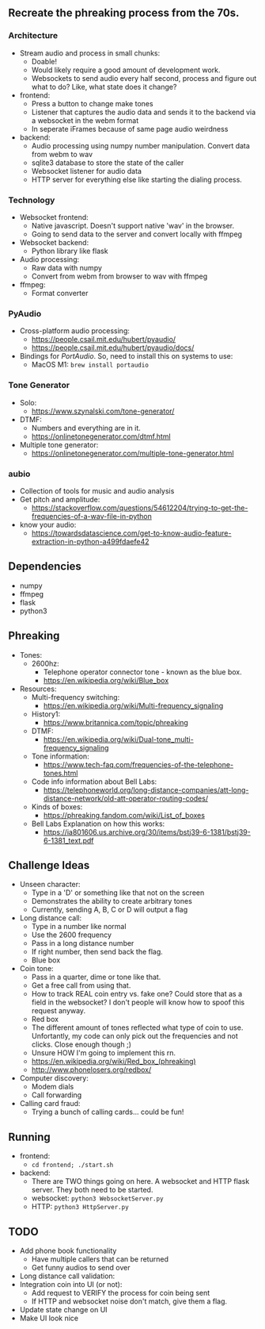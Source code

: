 ## Recreate the phreaking process from the 70s. 

### Architecture
- Stream audio and process in small chunks: 
    - Doable! 
    - Would likely require a good amount of development work. 
    - Websockets to send audio every half second, process and figure out what to do? Like, what state does it change? 
- frontend: 
    - Press a button to change make tones
    - Listener that captures the audio data and sends it to the backend via a websocket in the webm format
    - In seperate iFrames because of same page audio weirdness
- backend: 
    - Audio processing using numpy number manipulation. Convert data from webm to wav
    - sqlite3 database to store the state of the caller
    - Websocket listener for audio data
    - HTTP server for everything else like starting the dialing process.


### Technology 
- Websocket frontend:
    - Native javascript. Doesn't support native 'wav' in the browser. 
    - Going to send data to the server and convert locally with ffmpeg
- Websocket backend: 
    - Python library like flask
- Audio processing: 
    - Raw data with numpy
    - Convert from webm from browser to wav with ffmpeg
- ffmpeg: 
    - Format converter


### PyAudio 
- Cross-platform audio processing: 
    - https://people.csail.mit.edu/hubert/pyaudio/
    - https://people.csail.mit.edu/hubert/pyaudio/docs/
- Bindings for *PortAudio*. So, need to install this on systems to use: 
    - MacOS M1: ``brew install portaudio``

### Tone Generator 
- Solo:
    - https://www.szynalski.com/tone-generator/
- DTMF: 
    - Numbers and everything are in it.
    - https://onlinetonegenerator.com/dtmf.html
- Multiple tone generator: 
    - https://onlinetonegenerator.com/multiple-tone-generator.html

### aubio
- Collection of tools for music and audio analysis
- Get pitch and amplitude: 
    - https://stackoverflow.com/questions/54612204/trying-to-get-the-frequencies-of-a-wav-file-in-python
- know your audio: 
    - https://towardsdatascience.com/get-to-know-audio-feature-extraction-in-python-a499fdaefe42

## Dependencies
- numpy
- ffmpeg
- flask 
- python3


## Phreaking
- Tones: 
    - 2600hz: 
        - Telephone operator connector tone - known as the blue box.
        - https://en.wikipedia.org/wiki/Blue_box
- Resources: 
    - Multi-frequency switching: 
        - https://en.wikipedia.org/wiki/Multi-frequency_signaling
    - History1: 
        - https://www.britannica.com/topic/phreaking
    - DTMF: 
        - https://en.wikipedia.org/wiki/Dual-tone_multi-frequency_signaling
    - Tone information: 
        - https://www.tech-faq.com/frequencies-of-the-telephone-tones.html
    - Code info information about Bell Labs: 
        - https://telephoneworld.org/long-distance-companies/att-long-distance-network/old-att-operator-routing-codes/
    - Kinds of boxes: 
        - https://phreaking.fandom.com/wiki/List_of_boxes
    - Bell Labs Explanation on how this works: 
        - https://ia801606.us.archive.org/30/items/bstj39-6-1381/bstj39-6-1381_text.pdf


## Challenge Ideas
- Unseen character:
    - Type in a 'D' or something like that not on the screen 
    - Demonstrates the ability to create arbitrary tones
    - Currently, sending A, B, C or D will output a flag
- Long distance call: 
    - Type in a number like normal 
    - Use the 2600 frequency 
    - Pass in a long distance number
    - If right number, then send back the flag.
    - Blue box
- Coin tone: 
    - Pass in a quarter, dime or tone like that. 
    - Get a free call from using that. 
    - How to track REAL coin entry vs. fake one? Could store that as a field in the websocket? I don't people will know how to spoof this request anyway.
    - Red box
    - The different amount of tones reflected what type of coin to use. Unfortantly, my code can only pick out the frequencies and not clicks. Close enough though ;) 
    - Unsure HOW I'm going to implement this rn.
    - https://en.wikipedia.org/wiki/Red_box_(phreaking)
    - http://www.phonelosers.org/redbox/
- Computer discovery: 
    - Modem dials
    - Call forwarding
- Calling card fraud: 
    - Trying a bunch of calling cards... could be fun!


## Running
- frontend: 
    - ``cd frontend; ./start.sh``
- backend:
    - There are TWO things going on here. A websocket and HTTP flask server. They both need to be started.
    - websocket: ``python3 WebsocketServer.py``
    - HTTP: ``python3 HttpServer.py``


## TODO 
- Add phone book functionality
    - Have multiple callers that can be returned
    - Get funny audios to send over
- Long distance call validation:
- Integration coin into UI (or not):
    - Add request to VERIFY the process for coin being sent
    - If HTTP and websocket noise don't match, give them a flag.
- Update state change on UI
- Make UI look nice